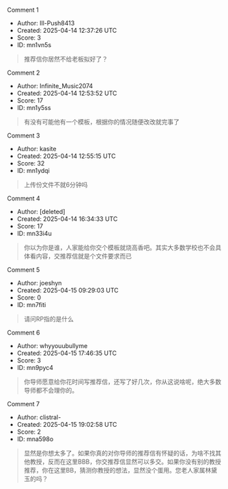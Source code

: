 Comment 1

- Author: Ill-Push8413
- Created: 2025-04-14 12:37:26 UTC
- Score: 3
- ID: mn1vn5s

> 推荐信你居然不给老板拟好了？

Comment 2

- Author: Infinite_Music2074
- Created: 2025-04-14 12:53:52 UTC
- Score: 17
- ID: mn1y5ss

> 有没有可能他有一个模板，根据你的情况随便改改就完事了

Comment 3

- Author: kasite
- Created: 2025-04-14 12:55:15 UTC
- Score: 32
- ID: mn1ydqi

> 上传份文件不就6分钟吗

Comment 4

- Author: [deleted]
- Created: 2025-04-14 16:34:33 UTC
- Score: 17
- ID: mn33i4u

> 你以为你是谁，人家能给你交个模板就烧高香吧。其实大多数学校也不会具体看内容，交推荐信就是个文件要求而已

Comment 5

- Author: joeshyn
- Created: 2025-04-15 09:29:03 UTC
- Score: 0
- ID: mn7fiti

> 请问RP指的是什么

Comment 6

- Author: whyyouubullyme
- Created: 2025-04-15 17:46:35 UTC
- Score: 3
- ID: mn9pyc4

> 你导师愿意给你花时间写推荐信，还写了好几次，你从这说啥呢，绝大多数导师都不会理你的。

Comment 7

- Author: clistral-
- Created: 2025-04-15 19:02:58 UTC
- Score: 2
- ID: mna598o

> 显然是你想太多了。如果你真的对你导师的推荐信有怀疑的话，为啥不找其他教授，反而在这里BBB，你交推荐信显然可以多交。如果你没有别的教授推荐，你在这里BB，猜测你教授的想法，显然没个蛋用。您老人家属林黛玉的吗？
